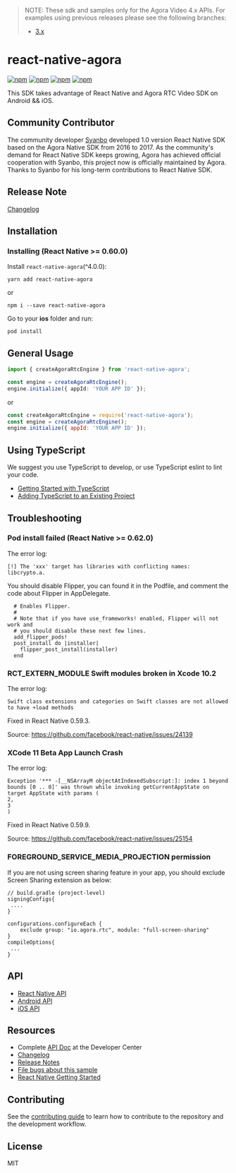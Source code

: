 > NOTE: These sdk and samples only for the Agora Video 4.x APIs. For examples using previous releases please see the following branches:
> - [3.x](https://github.com/AgoraIO-Extensions/react-native-agora/tree/3.x)

# react-native-agora

[![npm](https://img.shields.io/npm/v/react-native-agora.svg)](https://www.npmjs.com/package/react-native-agora)
[![npm](https://img.shields.io/npm/dm/react-native-agora.svg)](https://www.npmjs.com/package/react-native-agora)
[![npm](https://img.shields.io/npm/dt/react-native-agora.svg)](https://www.npmjs.com/package/react-native-agora)
[![npm](https://img.shields.io/npm/l/react-native-agora.svg)](LICENSE)

This SDK takes advantage of React Native and Agora RTC Video SDK on Android && iOS.

## Community Contributor

The community developer [Syanbo](https://github.com/syanbo) developed 1.0 version React Native SDK based on the Agora
Native SDK from 2016 to 2017. As the community's demand for React Native SDK keeps growing, Agora has achieved official
cooperation with Syanbo, this project now is officially maintained by Agora. Thanks to Syanbo for his long-term
contributions to React Native SDK.

## Release Note

[Changelog](CHANGELOG.md)

## Installation

### Installing (React Native >= 0.60.0)

Install `react-native-agora`(^4.0.0):

```shell script
yarn add react-native-agora
```

or

```shell script
npm i --save react-native-agora
```

Go to your **ios** folder and run:

```shell script
pod install
```

## General Usage

```typescript
import { createAgoraRtcEngine } from 'react-native-agora';

const engine = createAgoraRtcEngine();
engine.initialize({ appId: 'YOUR APP ID' });
```

or

```javascript
const createAgoraRtcEngine = require('react-native-agora');
const engine = createAgoraRtcEngine();
engine.initialize({ appId: 'YOUR APP ID' });
```

## Using TypeScript

We suggest you use TypeScript to develop, or use TypeScript eslint to lint your code.

- [Getting Started with TypeScript](https://reactnative.dev/docs/typescript#getting-started-with-typescript)
- [Adding TypeScript to an Existing Project](https://reactnative.dev/docs/typescript#adding-typescript-to-an-existing-project)

## Troubleshooting

### Pod install failed (React Native >= 0.62.0)

The error log:

```
[!] The 'xxx' target has libraries with conflicting names: libcrypto.a.
```

You should disable Flipper, you can found it in the Podfile, and comment the code about Flipper in AppDelegate.

```
  # Enables Flipper.
  #
  # Note that if you have use_frameworks! enabled, Flipper will not work and
  # you should disable these next few lines.
  add_flipper_pods!
  post_install do |installer|
    flipper_post_install(installer)
  end
```

### RCT_EXTERN_MODULE Swift modules broken in Xcode 10.2

The error log:

```
Swift class extensions and categories on Swift classes are not allowed to have +load methods
```

Fixed in React Native 0.59.3.

Source: https://github.com/facebook/react-native/issues/24139

### XCode 11 Beta App Launch Crash

The error log:

```
Exception '*** -[__NSArrayM objectAtIndexedSubscript:]: index 1 beyond bounds [0 .. 0]' was thrown while invoking getCurrentAppState on target AppState with params (
2,
3
)
```

Fixed in React Native 0.59.9.

Source: https://github.com/facebook/react-native/issues/25154

### FOREGROUND_SERVICE_MEDIA_PROJECTION permission

If you are not using screen sharing feature in your app, you should exclude Screen Sharing extension as below:

```
// build.gradle (project-level)
signingConfigs{
 ....
}

configurations.configureEach {
    exclude group: "io.agora.rtc", module: "full-screen-sharing"
}
compileOptions{
 ...
}
```

## API

- [React Native API](https://api-ref.agora.io/en/video-sdk/react-native/4.x/API/rtc_api_overview_ng.html)
- [Android API](https://api-ref.agora.io/en/video-sdk/android/4.x/API/rtc_api_overview_ng.html)
- [iOS API](https://api-ref.agora.io/en/video-sdk/ios/4.x/API/rtc_api_overview_ng.html)

## Resources

- Complete [API Doc](https://docs.agora.io/en/) at the Developer Center
- [Changelog](CHANGELOG.md)
- [Release Notes](https://docs.agora.io/en/video-calling/reference/release-notes?platform=react-native)
- [File bugs about this sample](https://github.com/AgoraIO-Extensions/react-native-agora/issues)
- [React Native Getting Started](https://facebook.github.io/react-native/docs/getting-started.html)

## Contributing

See the [contributing guide](CONTRIBUTING.md) to learn how to contribute to the repository and the development workflow.

## License

MIT
